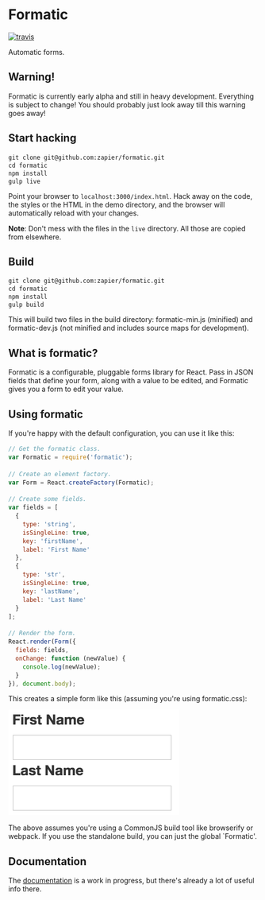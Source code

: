 # Formatic

[![travis](https://travis-ci.org/zapier/formatic.svg?branch=master)](https://travis-ci.org/zapier/formatic)

Automatic forms.

## Warning!

Formatic is currently early alpha and still in heavy development. Everything is
subject to change! You should probably just look away till this warning goes
away!

## Start hacking

```
git clone git@github.com:zapier/formatic.git
cd formatic
npm install
gulp live
```

Point your browser to `localhost:3000/index.html`. Hack away on the code, the
styles or the HTML in the demo directory, and the browser will automatically
reload with your changes.

__Note__: Don't mess with the files in the `live` directory. All those are copied
from elsewhere.

## Build

```
git clone git@github.com:zapier/formatic.git
cd formatic
npm install
gulp build
```

This will build two files in the build directory: formatic-min.js (minified)
and formatic-dev.js (not minified and includes source maps for development).

## What is formatic?

Formatic is a configurable, pluggable forms library for React. Pass in JSON
fields that define your form, along with a value to be edited, and Formatic
gives you a form to edit your value.

## Using formatic

If you're happy with the default configuration, you can use it like this:

```js
// Get the formatic class.
var Formatic = require('formatic');

// Create an element factory.
var Form = React.createFactory(Formatic);

// Create some fields.
var fields = [
  {
    type: 'string',
    isSingleLine: true,
    key: 'firstName',
    label: 'First Name'
  },
  {
    type: 'str',
    isSingleLine: true,
    key: 'lastName',
    label: 'Last Name'
  }
];

// Render the form.
React.render(Form({
  fields: fields,
  onChange: function (newValue) {
    console.log(newValue);
  }
}), document.body);
```

This creates a simple form like this (assuming you're using formatic.css):

![simple-form](docs/assets/images/simple-form.png)

The above assumes you're using a CommonJS build tool like browserify or webpack.
If you use the standalone build, you can just the global `Formatic'.

## Documentation

The [documentation](http://zapier.github.io/formatic/) is a work in progress,
but there's already a lot of useful info there.
